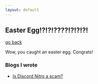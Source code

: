 ```yaml
---
layout: default
---
```


## Easter Egg!?!?!????!?!?!?!

[go back](https://bobbledbobby.github.io)

Wow, you caught an easter egg. Congrats!

### Blogs I wrote
* [Is Discord Nitro a scam?](https://github.com/bobbledbobby/bobbledbobby.github.io/blob/master/blog1.md#is-discord-nitro-a-scam)
